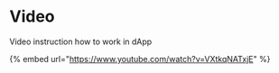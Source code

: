 # Video

Video instruction how to work in dApp

{% embed url="https://www.youtube.com/watch?v=VXtkqNATxjE" %}
